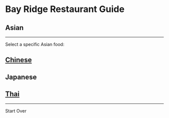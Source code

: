 # Bay Ridge Restaurant Guide
## Asian
---
Select a specific Asian food:
## [Chinese](chinese.md)

## Japanese

## [Thai](thai.md)
---
Start Over
